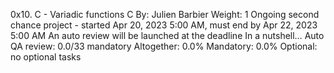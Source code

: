 0x10. C - Variadic functions
C
 By: Julien Barbier
 Weight: 1
 Ongoing second chance project - started Apr 20, 2023 5:00 AM, must end by Apr 22, 2023 5:00 AM
 An auto review will be launched at the deadline
In a nutshell…
Auto QA review: 0.0/33 mandatory
Altogether:  0.0%
Mandatory: 0.0%
Optional: no optional tasks
